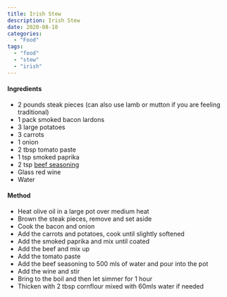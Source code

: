 ```yaml
---
title: Irish Stew
description: Irish Stew
date: 2020-08-10
categories:
  - "Food"
tags:
  - "food"
  - "stew"
  - "irish"
---
```


#### Ingredients
- 2 pounds steak pieces (can also use lamb or mutton if you are feeling traditional)
- 1 pack smoked bacon lardons
- 3 large potatoes
- 3 carrots
- 1 onion
- 2 tbsp tomato paste
- 1 tsp smoked paprika
- 2 tsp [beef seasoning](https://linuxpaulm.club/post/food/beefseasoning/)
- Glass red wine
- Water

#### Method
- Heat olive oil in a large pot over medium heat
- Brown the steak pieces, remove and set aside
- Cook the bacon and onion
- Add the carrots and potatoes, cook until slightly softened
- Add the smoked paprika and mix until coated
- Add the beef and mix up
- Add the tomato paste
- Add the beef seasoning to 500 mls of water and pour into the pot
- Add the wine and stir
- Bring to the boil and then let simmer for 1 hour
- Thicken with 2 tbsp cornflour mixed with 60mls water if needed